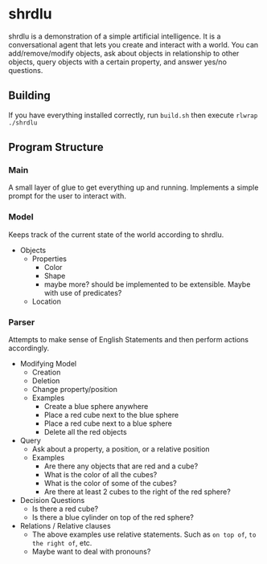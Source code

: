# shrdlu
shrdlu is a demonstration of a simple artificial intelligence. It is a conversational agent that
lets you create and interact with a world. You can add/remove/modify objects, ask about objects in
relationship to other objects, query objects with a certain property, and answer yes/no questions.
## Building
If you have everything installed correctly, run `build.sh` then execute `rlwrap ./shrdlu`

## Program Structure
### Main
A small layer of glue to get everything up and running. Implements a simple prompt
for the user to interact with.
### Model
Keeps track of the current state of the world according to shrdlu.
- Objects
  - Properties
    - Color
    - Shape
    - maybe more? should be implemented to be extensible. Maybe with use of predicates?
  - Location
### Parser
Attempts to make sense of English Statements and then perform actions accordingly.
- Modifying Model
  - Creation
  - Deletion
  - Change property/position
  - Examples
    - Create a blue sphere anywhere
    - Place a red cube next to the blue sphere
    - Place a red cube next to a blue sphere
    - Delete all the red objects
- Query
  - Ask about a property, a position, or a relative position
  - Examples
    - Are there any objects that are red and a cube?
    - What is the color of all the cubes?
    - What is the color of some of the cubes?
    - Are there at least 2 cubes to the right of the red sphere?
- Decision Questions
  - Is there a red cube?
  - Is there a blue cylinder on top of the red sphere?
- Relations / Relative clauses
  - The above examples use relative statements. Such as `on top of`, `to the right of`, etc.
  - Maybe want to deal with pronouns?

